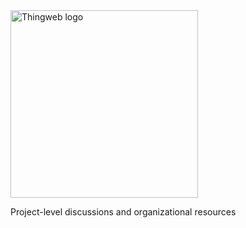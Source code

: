 <picture>
  <source media="(prefers-color-scheme: dark)" srcset="https://raw.githubusercontent.com/eclipse-thingweb/thingweb/master/brand/logos/thingweb_for_dark_bg.svg">
  <source media="(prefers-color-scheme: light)" srcset="https://raw.githubusercontent.com/eclipse-thingweb/thingweb/master/brand/logos/thingweb.svg">
  <img title="ThingWeb" alt="Thingweb logo" src="https://raw.githubusercontent.com/eclipse-thingweb/thingweb/master/brand/logos/thingweb.svg" width="300">
</picture>


Project-level discussions and organizational resources
